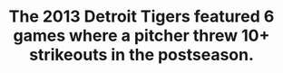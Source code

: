---
title:      
  - The 2013 Detroit Tigers featured 6 games where a pitcher threw 10+ strikeouts in the postseason.
secondary:
  - The next best postseason run is 3 pitchers. The 6 games featured 3 from Justin Verlander, 2 from Max Scherzer, and 1 from Anibal Sanchez.
reference:
  - http://www.baseball-reference.com/play-index/game_finder.cgi?foo=1&type=p&id=#gotresults&as=result_pitcher&orderby=date_game&suffix=_post&min_year_game=2013&max_year_game=2013&series=any&series_game=any&playoffs=&WL=any&game_length=any&team_lg=&opp_id=&opp_lg=&use_dh=&throws=any&HV=any&game_site=&temperature_min=0&temperature_max=120&wind_speed_min=0&wind_speed_max=90&wind_direction_tolf=1&wind_direction_tocf=1&wind_direction_torf=1&wind_direction_fromlf=1&wind_direction_fromcf=1&wind_direction_fromrf=1&wind_direction_ltor=1&wind_direction_rtol=1&wind_direction_unknown=1&precipitation_unknown=1&precipitation_none=1&precipitation_drizzle=1&precipitation_showers=1&precipitation_rain=1&precipitation_snow=1&sky_unknown=1&sky_sunny=1&sky_cloudy=1&sky_overcast=1&sky_night=1&sky_dome=1&Role=anyGS&DEC=any&number_matched=1&c1criteria=SO&c1gtlt=gt&c1val=10&c2criteria=&c2gtlt=eq&c2val=0&c3criteria=&c3gtlt=eq&c3val=0&c4criteria=&c4gtlt=eq&c4val=0&c5criteria=&c5gtlt=gt&c5val=1.0&c6criteria=&location=pob&locationMatch=is&pob=&pod=&pcanada=&pusa=&firstgames=&startgames=&lastgames=&firstteamgames=&startteamgames=&lastteamgames=&ajax=1&submitter=1&_=1423082412684&team_id=DET&id=&order_by_asc=1&match=basic&foo=1&z=1
---
